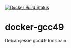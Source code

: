 [![Docker Build Status](https://img.shields.io/docker/build/zcsevcik/toolchain-jessie.svg)](https://hub.docker.com/r/zcsevcik/toolchain-jessie/)


# docker-gcc49
Debian:jessie gcc4.9 toolchain
